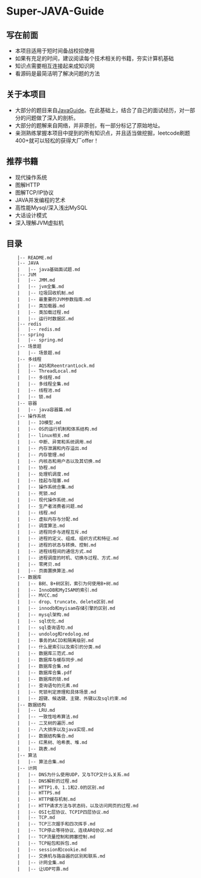 # Super-JAVA-Guide
## 写在前面
- 本项目适用于短时间备战校招使用
- 如果有充足的时间，建议阅读每个技术相关的书籍，夯实计算机基础
- 知识点需要相互连接起来成知识网
- 看源码是最简洁明了解决问题的方法

## 关于本项目
- 大部分的题目来自[JavaGuide](https://github.com/Snailclimb/JavaGuide)。在此基础上，结合了自己的面试经历，对一部分的问题做了深入的剖析。
- 大部分的题解来自网络，并非原创，有一部分标记了原始地址。
- 亲测熟练掌握本项目中提到的所有知识点，并且适当做挖掘，leetcode刷题400+就可以轻松的获得大厂offer！

## 推荐书籍
- 现代操作系统
- 图解HTTP
- 图解TCP/IP协议
- JAVA并发编程的艺术
- 高性能Mysql/深入浅出MySQL
- 大话设计模式
- 深入理解JVM虚拟机

## 目录
```|-- 笔记
    |-- README.md
    |-- JAVA
    |   |-- java基础面试题.md
    |-- JVM
    |   |-- JMM.md
    |   |-- jvm全集.md
    |   |-- 垃圾回收机制.md
    |   |-- 最重要的JVM参数指南.md
    |   |-- 类加载器.md
    |   |-- 类加载过程.md
    |   |-- 运行时数据区.md
    |-- redis
    |   |-- redis.md
    |-- spring
    |   |-- spring.md
    |-- 场景题
    |   |-- 场景题.md
    |-- 多线程
    |   |-- AQS和ReentrantLock.md
    |   |-- ThreadLocal.md
    |   |-- 多线程.md
    |   |-- 多线程全集.md
    |   |-- 线程池.md
    |   |-- 锁.md
    |-- 容器
    |   |-- java容器篇.md
    |-- 操作系统
    |   |-- IO模型.md
    |   |-- OS的运行机制和体系结构.md
    |   |-- linux相关.md
    |   |-- 中断、异常和系统调用.md
    |   |-- 内存泄漏和内存溢出.md
    |   |-- 内存管理.md
    |   |-- 内核态和用户态以及其切换.md
    |   |-- 协程.md
    |   |-- 处理机调度.md
    |   |-- 挂起与阻塞.md
    |   |-- 操作系统合集.md
    |   |-- 死锁.md
    |   |-- 现代操作系统.md
    |   |-- 生产者消费者问题.md
    |   |-- 线程.md
    |   |-- 虚拟内存与分配.md
    |   |-- 调度算法.md
    |   |-- 进程同步与进程互斥.md
    |   |-- 进程的定义、组成、组织方式和特征.md
    |   |-- 进程的状态与转换、控制.md
    |   |-- 进程线程间的通信方式.md
    |   |-- 进程调度的时机、切换与过程、方式.md
    |   |-- 零拷贝.md
    |   |-- 页面置换算法.md
    |-- 数据库
    |   |-- B树、B+树区别，索引为何使用B+树.md
    |   |-- InnoDB和MyISAM的索引.md
    |   |-- MVCC.md
    |   |-- drop、truncate、delete区别.md
    |   |-- innodb和myisam存储引擎的区别.md
    |   |-- mysql架构.md
    |   |-- sql优化.md
    |   |-- sql查询语句.md
    |   |-- undolog和redolog.md
    |   |-- 事务的ACID和隔离级别.md
    |   |-- 什么是索引以及索引的分类.md
    |   |-- 数据库三范式.md
    |   |-- 数据库与缓存同步.md
    |   |-- 数据库合集.md
    |   |-- 数据库合集.pdf
    |   |-- 数据库的锁.md
    |   |-- 查询语句的元素.md
    |   |-- 死锁判定原理和具体场景.md
    |   |-- 超键、候选键、主键、外键以及sql约束.md
    |-- 数据结构
    |   |-- LRU.md
    |   |-- 一致性哈希算法.md
    |   |-- 二叉树的遍历.md
    |   |-- 八大排序以及java实现.md
    |   |-- 数据结构集合.md
    |   |-- 红黑树、哈希表、堆.md
    |   |-- 跳表.md
    |-- 算法
    |   |-- 算法合集.md
    |-- 计网
    |   |-- DNS为什么使用UDP，又与TCP又什么关系.md
    |   |-- DNS解析的过程.md
    |   |-- HTTP1.0、1.1和2.0的区别.md
    |   |-- HTTPS.md
    |   |-- HTTP缓存机制.md
    |   |-- HTTP请求方法与状态码，以及访问网页的过程.md
    |   |-- OSI七层协议、TCPIP四层协议.md
    |   |-- TCP.md
    |   |-- TCP三次握手和四次挥手.md
    |   |-- TCP停止等待协议、连续ARQ协议.md
    |   |-- TCP流量控制和拥塞控制.md
    |   |-- TCP粘包和拆包.md
    |   |-- session和cookie.md
    |   |-- 交换机与路由器的区别和联系.md
    |   |-- 计网全集.md
    |   |-- 让UDP可靠.md
```
